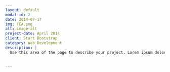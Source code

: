 ```yaml
---
layout: default
modal-id: 2
date: 2014-07-17
img: TEA.png
alt: image-alt
project-date: April 2014
client: Start Bootstrap
category: Web Development
description: |
  Use this area of the page to describe your project. Lorem ipsum dolor sit amet, consectetur adipisicing elit. Mollitia neque assumenda ipsam nihil, molestias magnam, recusandae quos quis inventore quisquam velit asperiores, vitae? Reprehenderit soluta, eos quod consequuntur itaque. Nam.

  
---
```

